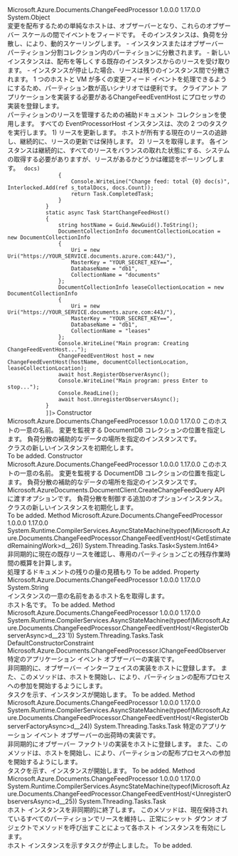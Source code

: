 <Type Name="ChangeFeedEventHost" FullName="Microsoft.Azure.Documents.ChangeFeedProcessor.ChangeFeedEventHost">
  <TypeSignature Language="C#" Value="public class ChangeFeedEventHost" />
  <TypeSignature Language="ILAsm" Value=".class public auto ansi beforefieldinit ChangeFeedEventHost extends System.Object" />
  <TypeSignature Language="DocId" Value="T:Microsoft.Azure.Documents.ChangeFeedProcessor.ChangeFeedEventHost" />
  <TypeSignature Language="VB.NET" Value="Public Class ChangeFeedEventHost" />
  <TypeSignature Language="F#" Value="type ChangeFeedEventHost = class&#xA;    interface IPartitionObserver&lt;DocumentServiceLease&gt;" />
  <AssemblyInfo>
    <AssemblyName>Microsoft.Azure.Documents.ChangeFeedProcessor</AssemblyName>
    <AssemblyVersion>1.0.0.0</AssemblyVersion>
    <AssemblyVersion>1.17.0.0</AssemblyVersion>
  </AssemblyInfo>
  <Base>
    <BaseTypeName>System.Object</BaseTypeName>
  </Base>
  <Interfaces />
  <Docs>
    <summary>
            変更を配布するための単純なホストは、オブザーバーとなり、これらのオブザーバー スケールの間でイベントをフィードです。
            そのインスタンスは、負荷を分散し、により、動的スケーリングします。
              - インスタンスまたはオブザーバー パーティション分割コレクション内のパーティションに分散されます。
              - 新しいインスタンスは、配布を等しくする既存のインスタンスからのリースを受け取ります。
              - インスタンスが停止した場合、リースは残りのインスタンス間で分散されます。
            1 つのホストと VM が多くの変更フィード イベントを処理できるようにするため、パーティション数が高いシナリオでは便利です。
            クライアント アプリケーションを実装する必要がある<see cref="T:Microsoft.Azure.Documents.ChangeFeedProcessor.IChangeFeedObserver" />ChangeFeedEventHost にプロセッサの実装を登録します。
            </summary>
    <remarks>
            パーティションのリースを管理するための補助ドキュメント コレクションを使用します。
            すべての EventProcessorHost インスタンスは、次の 2 つのタスクを実行します。
                1) リースを更新します。 ホストが所有する現在のリースの追跡し、継続的に、リースの更新では保持します。
                2) リースを取得します。 各インスタンスは継続的に、すべてのリースをバランスの取れた状態にする、システムの取得する必要がありますが、リースがあるかどうかは確認をポーリングします。
                </remarks>
    <example>
      <code language="c#"><![CDATA[
            class DocumentFeedObserver : IChangeFeedObserver
            {
                private static int s_totalDocs = 0;
                public Task OpenAsync(ChangeFeedObserverContext context)
                {
                    Console.WriteLine("Worker opened, {0}", context.PartitionKeyRangeId);
                    return Task.CompletedTask;  // Requires targeting .NET 4.6+.
                }
                public Task CloseAsync(ChangeFeedObserverContext context, ChangeFeedObserverCloseReason reason)
                {
                    Console.WriteLine("Worker closed, {0}", context.PartitionKeyRangeId);
                    return Task.CompletedTask;
                }
                public Task ProcessChangesAsync(ChangeFeedObserverContext context, IReadOnlyList<Document> docs)
                {
                    Console.WriteLine("Change feed: total {0} doc(s)", Interlocked.Add(ref s_totalDocs, docs.Count));
                    return Task.CompletedTask;
                }
            }
            static async Task StartChangeFeedHost()
            {
                string hostName = Guid.NewGuid().ToString();
                DocumentCollectionInfo documentCollectionLocation = new DocumentCollectionInfo
                {
                    Uri = new Uri("https://YOUR_SERVICE.documents.azure.com:443/"),
                    MasterKey = "YOUR_SECRET_KEY==",
                    DatabaseName = "db1",
                    CollectionName = "documents"
                };
                DocumentCollectionInfo leaseCollectionLocation = new DocumentCollectionInfo
                {
                    Uri = new Uri("https://YOUR_SERVICE.documents.azure.com:443/"),
                    MasterKey = "YOUR_SECRET_KEY==",
                    DatabaseName = "db1",
                    CollectionName = "leases"
                };
                Console.WriteLine("Main program: Creating ChangeFeedEventHost...");
                ChangeFeedEventHost host = new ChangeFeedEventHost(hostName, documentCollectionLocation, leaseCollectionLocation);
                await host.RegisterObserverAsync<DocumentFeedObserver>();
                Console.WriteLine("Main program: press Enter to stop...");
                Console.ReadLine();
                await host.UnregisterObserversAsync();
            }
            ]]></code>
    </example>
  </Docs>
  <Members>
    <Member MemberName=".ctor">
      <MemberSignature Language="C#" Value="public ChangeFeedEventHost (string hostName, Microsoft.Azure.Documents.ChangeFeedProcessor.DocumentCollectionInfo documentCollectionLocation, Microsoft.Azure.Documents.ChangeFeedProcessor.DocumentCollectionInfo auxCollectionLocation);" />
      <MemberSignature Language="ILAsm" Value=".method public hidebysig specialname rtspecialname instance void .ctor(string hostName, class Microsoft.Azure.Documents.ChangeFeedProcessor.DocumentCollectionInfo documentCollectionLocation, class Microsoft.Azure.Documents.ChangeFeedProcessor.DocumentCollectionInfo auxCollectionLocation) cil managed" />
      <MemberSignature Language="DocId" Value="M:Microsoft.Azure.Documents.ChangeFeedProcessor.ChangeFeedEventHost.#ctor(System.String,Microsoft.Azure.Documents.ChangeFeedProcessor.DocumentCollectionInfo,Microsoft.Azure.Documents.ChangeFeedProcessor.DocumentCollectionInfo)" />
      <MemberSignature Language="VB.NET" Value="Public Sub New (hostName As String, documentCollectionLocation As DocumentCollectionInfo, auxCollectionLocation As DocumentCollectionInfo)" />
      <MemberSignature Language="F#" Value="new Microsoft.Azure.Documents.ChangeFeedProcessor.ChangeFeedEventHost : string * Microsoft.Azure.Documents.ChangeFeedProcessor.DocumentCollectionInfo * Microsoft.Azure.Documents.ChangeFeedProcessor.DocumentCollectionInfo -&gt; Microsoft.Azure.Documents.ChangeFeedProcessor.ChangeFeedEventHost" Usage="new Microsoft.Azure.Documents.ChangeFeedProcessor.ChangeFeedEventHost (hostName, documentCollectionLocation, auxCollectionLocation)" />
      <MemberType>Constructor</MemberType>
      <AssemblyInfo>
        <AssemblyName>Microsoft.Azure.Documents.ChangeFeedProcessor</AssemblyName>
        <AssemblyVersion>1.0.0.0</AssemblyVersion>
        <AssemblyVersion>1.17.0.0</AssemblyVersion>
      </AssemblyInfo>
      <Parameters>
        <Parameter Name="hostName" Type="System.String" />
        <Parameter Name="documentCollectionLocation" Type="Microsoft.Azure.Documents.ChangeFeedProcessor.DocumentCollectionInfo" />
        <Parameter Name="auxCollectionLocation" Type="Microsoft.Azure.Documents.ChangeFeedProcessor.DocumentCollectionInfo" />
      </Parameters>
      <Docs>
        <param name="hostName">このホストの一意の名前。</param>
        <param name="documentCollectionLocation">変更を監視する DocumentDB コレクションの位置を指定します。</param>
        <param name="auxCollectionLocation">負荷分散の補助的なデータの場所を指定のインスタンス<see cref="T:Microsoft.Azure.Documents.ChangeFeedProcessor.ChangeFeedEventHost" />です。</param>
        <summary>
            <see cref="T:Microsoft.Azure.Documents.ChangeFeedProcessor.ChangeFeedEventHost" /> クラスの新しいインスタンスを初期化します。
            </summary>
        <remarks>To be added.</remarks>
      </Docs>
    </Member>
    <Member MemberName=".ctor">
      <MemberSignature Language="C#" Value="public ChangeFeedEventHost (string hostName, Microsoft.Azure.Documents.ChangeFeedProcessor.DocumentCollectionInfo documentCollectionLocation, Microsoft.Azure.Documents.ChangeFeedProcessor.DocumentCollectionInfo auxCollectionLocation, Microsoft.Azure.Documents.Client.ChangeFeedOptions changeFeedOptions, Microsoft.Azure.Documents.ChangeFeedProcessor.ChangeFeedHostOptions hostOptions);" />
      <MemberSignature Language="ILAsm" Value=".method public hidebysig specialname rtspecialname instance void .ctor(string hostName, class Microsoft.Azure.Documents.ChangeFeedProcessor.DocumentCollectionInfo documentCollectionLocation, class Microsoft.Azure.Documents.ChangeFeedProcessor.DocumentCollectionInfo auxCollectionLocation, class Microsoft.Azure.Documents.Client.ChangeFeedOptions changeFeedOptions, class Microsoft.Azure.Documents.ChangeFeedProcessor.ChangeFeedHostOptions hostOptions) cil managed" />
      <MemberSignature Language="DocId" Value="M:Microsoft.Azure.Documents.ChangeFeedProcessor.ChangeFeedEventHost.#ctor(System.String,Microsoft.Azure.Documents.ChangeFeedProcessor.DocumentCollectionInfo,Microsoft.Azure.Documents.ChangeFeedProcessor.DocumentCollectionInfo,Microsoft.Azure.Documents.Client.ChangeFeedOptions,Microsoft.Azure.Documents.ChangeFeedProcessor.ChangeFeedHostOptions)" />
      <MemberSignature Language="F#" Value="new Microsoft.Azure.Documents.ChangeFeedProcessor.ChangeFeedEventHost : string * Microsoft.Azure.Documents.ChangeFeedProcessor.DocumentCollectionInfo * Microsoft.Azure.Documents.ChangeFeedProcessor.DocumentCollectionInfo * Microsoft.Azure.Documents.Client.ChangeFeedOptions * Microsoft.Azure.Documents.ChangeFeedProcessor.ChangeFeedHostOptions -&gt; Microsoft.Azure.Documents.ChangeFeedProcessor.ChangeFeedEventHost" Usage="new Microsoft.Azure.Documents.ChangeFeedProcessor.ChangeFeedEventHost (hostName, documentCollectionLocation, auxCollectionLocation, changeFeedOptions, hostOptions)" />
      <MemberType>Constructor</MemberType>
      <AssemblyInfo>
        <AssemblyName>Microsoft.Azure.Documents.ChangeFeedProcessor</AssemblyName>
        <AssemblyVersion>1.0.0.0</AssemblyVersion>
        <AssemblyVersion>1.17.0.0</AssemblyVersion>
      </AssemblyInfo>
      <Parameters>
        <Parameter Name="hostName" Type="System.String" />
        <Parameter Name="documentCollectionLocation" Type="Microsoft.Azure.Documents.ChangeFeedProcessor.DocumentCollectionInfo" />
        <Parameter Name="auxCollectionLocation" Type="Microsoft.Azure.Documents.ChangeFeedProcessor.DocumentCollectionInfo" />
        <Parameter Name="changeFeedOptions" Type="Microsoft.Azure.Documents.Client.ChangeFeedOptions" />
        <Parameter Name="hostOptions" Type="Microsoft.Azure.Documents.ChangeFeedProcessor.ChangeFeedHostOptions" />
      </Parameters>
      <Docs>
        <param name="hostName">このホストの一意の名前。</param>
        <param name="documentCollectionLocation">変更を監視する DocumentDB コレクションの位置を指定します。</param>
        <param name="auxCollectionLocation">負荷分散の補助的なデータの場所を指定のインスタンス<see cref="T:Microsoft.Azure.Documents.ChangeFeedProcessor.ChangeFeedEventHost" />です。</param>
        <param name="changeFeedOptions">Microsoft.AzureDocuments.DocumentClient.CreateChangeFeedQuery API に渡すオプションです。</param>
        <param name="hostOptions">負荷分散を制御する追加のオプション<see cref="T:Microsoft.Azure.Documents.ChangeFeedProcessor.ChangeFeedEventHost" />インスタンス。</param>
        <summary>
            <see cref="T:Microsoft.Azure.Documents.ChangeFeedProcessor.ChangeFeedEventHost" /> クラスの新しいインスタンスを初期化します。
            </summary>
        <remarks>To be added.</remarks>
      </Docs>
    </Member>
    <Member MemberName="GetEstimatedRemainingWork">
      <MemberSignature Language="C#" Value="public System.Threading.Tasks.Task&lt;long&gt; GetEstimatedRemainingWork ();" />
      <MemberSignature Language="ILAsm" Value=".method public hidebysig instance class System.Threading.Tasks.Task`1&lt;int64&gt; GetEstimatedRemainingWork() cil managed" />
      <MemberSignature Language="DocId" Value="M:Microsoft.Azure.Documents.ChangeFeedProcessor.ChangeFeedEventHost.GetEstimatedRemainingWork" />
      <MemberSignature Language="VB.NET" Value="Public Function GetEstimatedRemainingWork () As Task(Of Long)" />
      <MemberSignature Language="F#" Value="member this.GetEstimatedRemainingWork : unit -&gt; System.Threading.Tasks.Task&lt;int64&gt;" Usage="changeFeedEventHost.GetEstimatedRemainingWork " />
      <MemberType>Method</MemberType>
      <AssemblyInfo>
        <AssemblyName>Microsoft.Azure.Documents.ChangeFeedProcessor</AssemblyName>
        <AssemblyVersion>1.0.0.0</AssemblyVersion>
        <AssemblyVersion>1.17.0.0</AssemblyVersion>
      </AssemblyInfo>
      <Attributes>
        <Attribute>
          <AttributeName>System.Runtime.CompilerServices.AsyncStateMachine(typeof(Microsoft.Azure.Documents.ChangeFeedProcessor.ChangeFeedEventHost/&lt;GetEstimatedRemainingWork&gt;d__26))</AttributeName>
        </Attribute>
      </Attributes>
      <ReturnValue>
        <ReturnType>System.Threading.Tasks.Task&lt;System.Int64&gt;</ReturnType>
      </ReturnValue>
      <Parameters />
      <Docs>
        <summary>
            非同期的に現在の既存リースを確認し、専用のパーティションごとの残存作業時間の概算を計算します。
            </summary>
        <returns>処理するドキュメントの残りの量の見積もり</returns>
        <remarks>To be added.</remarks>
      </Docs>
    </Member>
    <Member MemberName="HostName">
      <MemberSignature Language="C#" Value="public string HostName { get; }" />
      <MemberSignature Language="ILAsm" Value=".property instance string HostName" />
      <MemberSignature Language="DocId" Value="P:Microsoft.Azure.Documents.ChangeFeedProcessor.ChangeFeedEventHost.HostName" />
      <MemberSignature Language="VB.NET" Value="Public ReadOnly Property HostName As String" />
      <MemberSignature Language="F#" Value="member this.HostName : string" Usage="Microsoft.Azure.Documents.ChangeFeedProcessor.ChangeFeedEventHost.HostName" />
      <MemberType>Property</MemberType>
      <AssemblyInfo>
        <AssemblyName>Microsoft.Azure.Documents.ChangeFeedProcessor</AssemblyName>
        <AssemblyVersion>1.0.0.0</AssemblyVersion>
        <AssemblyVersion>1.17.0.0</AssemblyVersion>
      </AssemblyInfo>
      <ReturnValue>
        <ReturnType>System.String</ReturnType>
      </ReturnValue>
      <Docs>
        <summary>インスタンスの一意の名前をあるホスト名を取得します。</summary>
        <value>ホスト名です。</value>
        <remarks>To be added.</remarks>
      </Docs>
    </Member>
    <Member MemberName="RegisterObserverAsync&lt;T&gt;">
      <MemberSignature Language="C#" Value="public System.Threading.Tasks.Task RegisterObserverAsync&lt;T&gt; () where T : Microsoft.Azure.Documents.ChangeFeedProcessor.IChangeFeedObservernew();" />
      <MemberSignature Language="ILAsm" Value=".method public hidebysig instance class System.Threading.Tasks.Task RegisterObserverAsync&lt;.ctor (class Microsoft.Azure.Documents.ChangeFeedProcessor.IChangeFeedObserver) T&gt;() cil managed" />
      <MemberSignature Language="DocId" Value="M:Microsoft.Azure.Documents.ChangeFeedProcessor.ChangeFeedEventHost.RegisterObserverAsync``1" />
      <MemberSignature Language="VB.NET" Value="Public Function RegisterObserverAsync(Of T As {IChangeFeedObserverNew}) () As Task" />
      <MemberSignature Language="F#" Value="member this.RegisterObserverAsync : unit -&gt; System.Threading.Tasks.Task (requires 'T :&gt; Microsoft.Azure.Documents.ChangeFeedProcessor.IChangeFeedObserver and 'T : (new : unit -&gt; 'T))" Usage="changeFeedEventHost.RegisterObserverAsync " />
      <MemberType>Method</MemberType>
      <AssemblyInfo>
        <AssemblyName>Microsoft.Azure.Documents.ChangeFeedProcessor</AssemblyName>
        <AssemblyVersion>1.0.0.0</AssemblyVersion>
        <AssemblyVersion>1.17.0.0</AssemblyVersion>
      </AssemblyInfo>
      <Attributes>
        <Attribute>
          <AttributeName>System.Runtime.CompilerServices.AsyncStateMachine(typeof(Microsoft.Azure.Documents.ChangeFeedProcessor.ChangeFeedEventHost/&lt;RegisterObserverAsync&gt;d__23`1))</AttributeName>
        </Attribute>
      </Attributes>
      <ReturnValue>
        <ReturnType>System.Threading.Tasks.Task</ReturnType>
      </ReturnValue>
      <TypeParameters>
        <TypeParameter Name="T">
          <Constraints>
            <ParameterAttribute>DefaultConstructorConstraint</ParameterAttribute>
            <InterfaceName>Microsoft.Azure.Documents.ChangeFeedProcessor.IChangeFeedObserver</InterfaceName>
          </Constraints>
        </TypeParameter>
      </TypeParameters>
      <Parameters />
      <Docs>
        <typeparam name="T">特定のアプリケーション イベント オブザーバーの実装です。</typeparam>
        <summary>非同期的に、オブザーバー インターフェイスの実装をホストに登録します。
            また、このメソッドは、ホストを開始し、により、パーティションの配布プロセスへの参加を開始するようにします。</summary>
        <returns>タスクを示す、<see cref="T:Microsoft.Azure.Documents.ChangeFeedProcessor.ChangeFeedEventHost" />インスタンスが開始します。</returns>
        <remarks>To be added.</remarks>
      </Docs>
    </Member>
    <Member MemberName="RegisterObserverFactoryAsync">
      <MemberSignature Language="C#" Value="public System.Threading.Tasks.Task RegisterObserverFactoryAsync (Microsoft.Azure.Documents.ChangeFeedProcessor.IChangeFeedObserverFactory factory);" />
      <MemberSignature Language="ILAsm" Value=".method public hidebysig instance class System.Threading.Tasks.Task RegisterObserverFactoryAsync(class Microsoft.Azure.Documents.ChangeFeedProcessor.IChangeFeedObserverFactory factory) cil managed" />
      <MemberSignature Language="DocId" Value="M:Microsoft.Azure.Documents.ChangeFeedProcessor.ChangeFeedEventHost.RegisterObserverFactoryAsync(Microsoft.Azure.Documents.ChangeFeedProcessor.IChangeFeedObserverFactory)" />
      <MemberSignature Language="VB.NET" Value="Public Function RegisterObserverFactoryAsync (factory As IChangeFeedObserverFactory) As Task" />
      <MemberSignature Language="F#" Value="member this.RegisterObserverFactoryAsync : Microsoft.Azure.Documents.ChangeFeedProcessor.IChangeFeedObserverFactory -&gt; System.Threading.Tasks.Task" Usage="changeFeedEventHost.RegisterObserverFactoryAsync factory" />
      <MemberType>Method</MemberType>
      <AssemblyInfo>
        <AssemblyName>Microsoft.Azure.Documents.ChangeFeedProcessor</AssemblyName>
        <AssemblyVersion>1.0.0.0</AssemblyVersion>
        <AssemblyVersion>1.17.0.0</AssemblyVersion>
      </AssemblyInfo>
      <Attributes>
        <Attribute>
          <AttributeName>System.Runtime.CompilerServices.AsyncStateMachine(typeof(Microsoft.Azure.Documents.ChangeFeedProcessor.ChangeFeedEventHost/&lt;RegisterObserverFactoryAsync&gt;d__24))</AttributeName>
        </Attribute>
      </Attributes>
      <ReturnValue>
        <ReturnType>System.Threading.Tasks.Task</ReturnType>
      </ReturnValue>
      <Parameters>
        <Parameter Name="factory" Type="Microsoft.Azure.Documents.ChangeFeedProcessor.IChangeFeedObserverFactory" />
      </Parameters>
      <Docs>
        <param name="factory">特定のアプリケーション イベント オブザーバーの出荷時の実装です。</param>
        <summary>
            非同期的にオブザーバー ファクトリの実装をホストに登録します。
            また、このメソッドは、ホストを開始し、により、パーティションの配布プロセスへの参加を開始するようにします。
            </summary>
        <returns>タスクを示す、<see cref="T:Microsoft.Azure.Documents.ChangeFeedProcessor.ChangeFeedEventHost" />インスタンスが開始します。</returns>
        <remarks>To be added.</remarks>
      </Docs>
    </Member>
    <Member MemberName="UnregisterObserversAsync">
      <MemberSignature Language="C#" Value="public System.Threading.Tasks.Task UnregisterObserversAsync ();" />
      <MemberSignature Language="ILAsm" Value=".method public hidebysig instance class System.Threading.Tasks.Task UnregisterObserversAsync() cil managed" />
      <MemberSignature Language="DocId" Value="M:Microsoft.Azure.Documents.ChangeFeedProcessor.ChangeFeedEventHost.UnregisterObserversAsync" />
      <MemberSignature Language="VB.NET" Value="Public Function UnregisterObserversAsync () As Task" />
      <MemberSignature Language="F#" Value="member this.UnregisterObserversAsync : unit -&gt; System.Threading.Tasks.Task" Usage="changeFeedEventHost.UnregisterObserversAsync " />
      <MemberType>Method</MemberType>
      <AssemblyInfo>
        <AssemblyName>Microsoft.Azure.Documents.ChangeFeedProcessor</AssemblyName>
        <AssemblyVersion>1.0.0.0</AssemblyVersion>
        <AssemblyVersion>1.17.0.0</AssemblyVersion>
      </AssemblyInfo>
      <Attributes>
        <Attribute>
          <AttributeName>System.Runtime.CompilerServices.AsyncStateMachine(typeof(Microsoft.Azure.Documents.ChangeFeedProcessor.ChangeFeedEventHost/&lt;UnregisterObserversAsync&gt;d__25))</AttributeName>
        </Attribute>
      </Attributes>
      <ReturnValue>
        <ReturnType>System.Threading.Tasks.Task</ReturnType>
      </ReturnValue>
      <Parameters />
      <Docs>
        <summary>ホスト インスタンスを非同期的に終了します。 このメソッドは、現在保持されているすべてのパーティションでリースを維持し、正常にシャット ダウン オブジェクトでメソッドを呼び出すことによって各ホスト インスタンスを有効にします。</summary>
        <returns>ホスト インスタンスを示すタスクが停止しました。</returns>
        <remarks>To be added.</remarks>
      </Docs>
    </Member>
  </Members>
</Type>